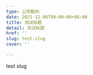 ```yaml
---
type: 公司動向
date: 2021-12-06T00:00:00+08:00
title: 测试标题
detail: 测试标题
href: ''
slug: test-slug
cover: ''

---
```

test slug